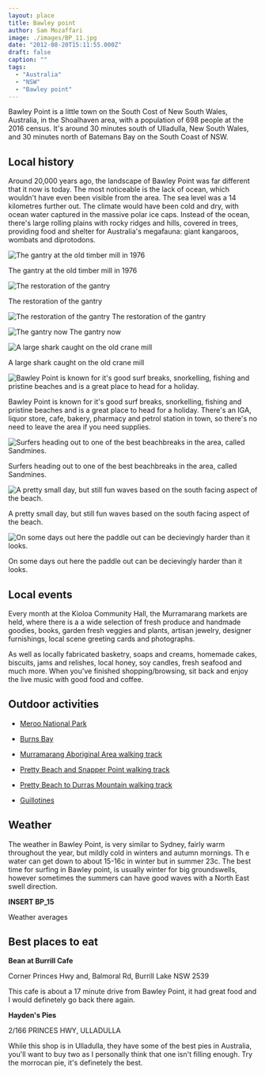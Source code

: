 ```yaml
---
layout: place
title: Bawley point
author: Sam Mozaffari
image: ./images/BP_11.jpg
date: "2012-08-20T15:11:55.000Z"
draft: false
caption: ""
tags: 
  - "Australia"
  - "NSW"
  - "Bawley point"
---
```





Bawley Point is a little town on the South Cost of New South Wales, Australia, in the Shoalhaven area, with a population of 698 people at the 2016 census. It's around 30 minutes south of Ulladulla, New South Wales, and 30 minutes north of Batemans Bay on the South Coast of NSW.

## **Local history**

Around 20,000 years ago, the landscape of Bawley Point was far different that it now is today. The most noticeable is the lack of ocean, which wouldn't have even been visible from the area. The sea level was a 14 kilometres further out. The climate would have been cold and dry, with ocean water captured in the massive polar ice caps. Instead of the ocean, there's large rolling plains with rocky ridges and hills, covered in trees, providing food and shelter for Australia's megafauna: giant kangaroos, wombats and diprotodons.

![The gantry at the old timber mill in 1976](./images/BP_11.jpg)

The gantry at the old timber mill in 1976

![The restoration of the gantry](./images/BP_12.jpg)

The restoration of the gantry

![The restoration of the gantry](./images/BP_13.jpg)
The restoration of the gantry

![The gantry now](./images/BP_10.jpg)
The gantry now

![A large shark caught on the old crane mill ](./images/BP_14.jpg)

A large shark caught on the old crane mill 

![Bawley Point is known for it's good surf breaks, snorkelling, fishing and pristine beaches and is a great place to head for a holiday.](./images/BP_01.jpg)

Bawley Point is known for it's good surf breaks, snorkelling, fishing and pristine beaches and is a great place to head for a holiday. There's an IGA, liquor store, cafe, bakery, pharmacy and petrol station in town, so there's no need to leave the area if you need supplies.

![Surfers heading out to one of the best beachbreaks in the area, called Sandmines.](./images/BP_04.jpg)

Surfers heading out to one of the best beachbreaks in the area, called Sandmines.

![A pretty small day, but still fun waves based on the south facing aspect of the beach.](./images/BP_03.jpg)

A pretty small day, but still fun waves based on the south facing aspect of the beach.

![On some days out here the paddle out can be decievingly harder than it looks. ](./images/BP_05.jpg)

On some days out here the paddle out can be decievingly harder than it looks. 

## **Local events**

Every month at the Kioloa Community Hall, the Murramarang markets are held, where there is a a wide selection of fresh produce and handmade goodies, books, garden fresh veggies and plants, artisan jewelry, designer furnishings, local scene greeting cards and photographs.

As well as locally fabricated basketry, soaps and creams, homemade cakes, biscuits, jams and relishes, local honey, soy candles, fresh seafood and much more. When you've finished shopping/browsing,  sit back and enjoy the live music with good food and coffee.

## **Outdoor activities**

 - [Meroo National Park](https://www.visitnsw.com/destinations/south-coast/jervis-bay-and-shoalhaven/bawley-point/attractions/meroo-national-park)

 - [Burns Bay](https://www.visitnsw.com/destinations/south-coast/jervis-bay-and-shoalhaven/bawley-point/attractions/burns-bay)
 - [Murramarang Aboriginal Area walking track](https://www.visitnsw.com/destinations/south-coast/jervis-bay-and-shoalhaven/bawley-point/attractions/murramarang-aboriginal-area-walking-track)

- [Pretty Beach and Snapper Point walking track](https://www.visitnsw.com/destinations/south-coast/jervis-bay-and-shoalhaven/bawley-point/attractions/pretty-beach-snapper-point-walking-track)

- [Pretty Beach to Durras Mountain walking track](https://www.visitnsw.com/destinations/south-coast/jervis-bay-and-shoalhaven/bawley-point/attractions/pretty-beach-durras-mountain-walking-track)

- [Guillotines](https://www.visitnsw.com/destinations/south-coast/jervis-bay-and-shoalhaven/bawley-point/attractions/guillotines-surf-break)

## **Weather**

The weather in Bawley Point, is very similar to Sydney, fairly warm throughout the year, but mildly cold in winters and autumn mornings. Th
e water can get down to about 15-16c in winter but in summer 23c. The best time for surfing in Bawley point, is usually winter for big groundswells, however sometimes the summers can have good waves with a North East swell direction.

**INSERT BP_15**

Weather averages

## **Best places to eat**

**Bean at Burrill Cafe**

Corner Princes Hwy and, Balmoral Rd, Burrill Lake NSW 2539

This cafe is about a 17 minute drive from Bawley Point, it had great food and I would definetely go back there again.

**Hayden's Pies**

2/166 PRINCES HWY, ULLADULLA

While this shop is in Ulladulla, they have some of the best pies in Australia, you'll want to buy two as I personally think that one isn't filling enough. Try the morrocan pie, it's definetely the best.